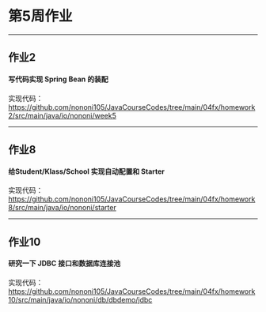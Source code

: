 # 第5周作业
---
## 作业2 

#### 写代码实现 Spring Bean 的装配

实现代码：https://github.com/nononi105/JavaCourseCodes/tree/main/04fx/homework2/src/main/java/io/nononi/week5

---
## 作业8 

#### 给Student/Klass/School 实现自动配置和 Starter
实现代码：https://github.com/nononi105/JavaCourseCodes/tree/main/04fx/homework8/src/main/java/io/nononi/starter

---
## 作业10

#### 研究一下 JDBC 接口和数据库连接池
实现代码：https://github.com/nononi105/JavaCourseCodes/tree/main/04fx/homework10/src/main/java/io/nononi/db/dbdemo/jdbc